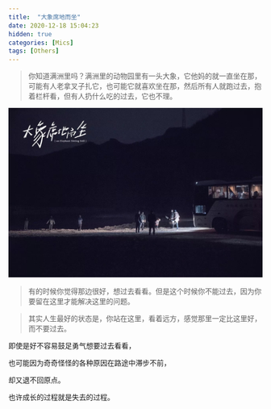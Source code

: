 ```yaml
---
title:  "大象席地而坐"
date: 2020-12-18 15:04:23
hidden: true
categories: [Mics]
tags: [Others]
---
```


> 你知道满洲里吗？满洲里的动物园里有一头大象，它他妈的就一直坐在那，可能有人老拿叉子扎它，也可能它就喜欢坐在那，然后所有人就跑过去，抱着栏杆看，但有人扔什么吃的过去，它也不理。

![大象席地而坐](大象席地而坐.jpg "大象席地而坐")

> 有的时候你觉得那边很好，想过去看看。但是这个时候你不能过去，因为你要留在这里才能解决这里的问题。

> 其实人生最好的状态是，你站在这里，看着远方，感觉那里一定比这里好，而不要过去。



即使是好不容易鼓足勇气想要过去看看，

也可能因为奇奇怪怪的各种原因在路途中滞步不前，

却又退不回原点。

也许成长的过程就是失去的过程。